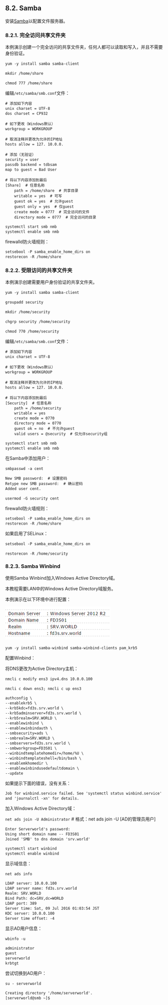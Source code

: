 ## 8.2. Samba

安装[Samba](https://www.samba.org/)以配置文件服务器。

### 8.2.1. 完全访问共享文件夹

本例演示创建一个完全访问的共享文件夹，任何人都可以读取和写入，并且不需要身份验证。

`yum -y install samba samba-client`

`mkdir /home/share`

`chmod 777 /home/share`

编辑`/etc/samba/smb.conf`文件：

```
# 添加如下内容
unix charset = UTF-8
dos charset = CP932

# 如下更改（Windows默认）
workgroup = WORKGROUP

# 取消注释并更改为允许的IP地址
hosts allow = 127. 10.0.0.

# 添加（无验证）
security = user
passdb backend = tdbsam
map to guest = Bad User

# 将以下内容添加到最后
[Share]  # 任意名称
    path = /home/share  # 共享目录
    writable = yes  # 可写
    guest ok = yes  # 允许guest
    guest only = yes  # 仅guest
    create mode = 0777  # 完全访问的文件
    directory mode = 0777  # 完全访问的目录
```

```
systemctl start smb nmb
systemctl enable smb nmb
```

firewalld防火墙规则：

```
setsebool -P samba_enable_home_dirs on
restorecon -R /home/share
```

### 8.2.2. 受限访问的共享文件夹

本例演示创建需要用户身份验证的共享文件夹。

`yum -y install samba samba-client`

`groupadd security`

`mkdir /home/security`

`chgrp security /home/security`

`chmod 770 /home/security`

编辑`/etc/samba/smb.conf`文件：

```
# 添加如下内容
unix charset = UTF-8

# 如下更改（Windows默认）
workgroup = WORKGROUP

# 取消注释并更改为允许的IP地址
hosts allow = 127. 10.0.0.

# 将以下内容添加到最后
[Security]  # 任意名称
    path = /home/security
    writable = yes
    create mode = 0770
    directory mode = 0770
    guest ok = no  # 不允许guest
    valid users = @security  # 仅允许security组
```

```
systemctl start smb nmb
systemctl enable smb nmb
```

在Samba中添加用户：

`smbpasswd -a cent`

```
New SMB password:  # 设置密码
Retype new SMB password:  # 确认密码
Added user cent.
```

`usermod -G security cent`

firewalld防火墙规则：

```
setsebool -P samba_enable_home_dirs on
restorecon -R /home/share
```

如果启用了SELinux：

`setsebool -P samba_enable_home_dirs on`

`restorecon -R /home/security`

### 8.2.3. Samba Winbind

使用Samba Winbind加入Windows Active Directory域。

本教程需要LAN中的Windows Active Directory域服务。

本例演示在以下环境中进行配置：

![samba-winbind-environment](../Contents/samba-winbind-environment.png)

`yum -y install samba-winbind samba-winbind-clients pam_krb5`

配置Winbind：

将DNS更改为Active Directory主机：

`nmcli c modify ens3 ipv4.dns 10.0.0.100`

`nmcli c down ens3; nmcli c up ens3`

```
authconfig \
--enablekrb5 \
--krb5kdc=fd3s.srv.world \
--krb5adminserver=fd3s.srv.world \
--krb5realm=SRV.WORLD \
--enablewinbind \
--enablewinbindauth \
--smbsecurity=ads \
--smbrealm=SRV.WORLD \
--smbservers=fd3s.srv.world \
--smbworkgroup=FD3S01 \
--winbindtemplatehomedir=/home/%U \
--winbindtemplateshell=/bin/bash \
--enablemkhomedir \
--enablewinbindusedefaultdomain \
--update
```

如果提示下面的错误，没有关系：

```
Job for winbind.service failed. See 'systemctl status winbind.service' and 'journalctl -xn' for details.
```

加入Windows Active Directory域：

`net ads join -U Administrator` # 格式：net ads join -U [AD的管理员用户]

```
Enter Serverworld's password:
Using short domain name -- FD3S01
Joined 'SMB' to dns domain 'srv.world'
```

```
systemctl start winbind 
systemctl enable winbind
```

显示域信息：

`net ads info`

```
LDAP server: 10.0.0.100
LDAP server name: fd3s.srv.world
Realm: SRV.WORLD
Bind Path: dc=SRV,dc=WORLD
LDAP port: 389
Server time: Sat, 09 Jul 2016 01:03:54 JST
KDC server: 10.0.0.100
Server time offset: -4
```

显示AD用户信息：

`wbinfo -u`

```
administrator
guest
serverworld
krbtgt
```

尝试切换到AD用户：

`su - serverworld`

```
Creating directory '/home/serverworld'.
[serverworld@smb ~]$
```













































